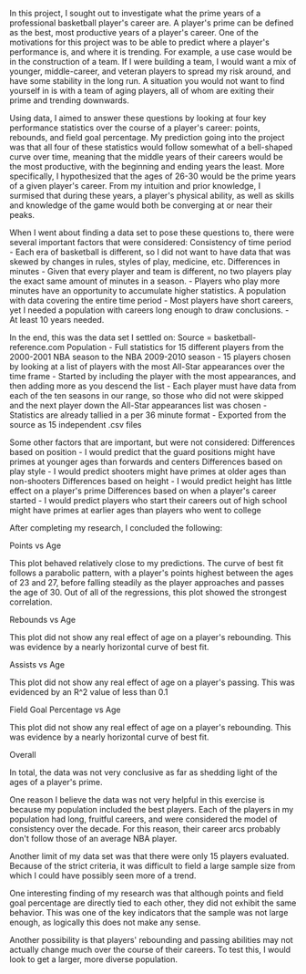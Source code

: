 In this project, I sought out to investigate what the prime years of a professional basketball player's career are.
A player's prime can be defined as the best, most productive years of a player's career.
One of the motivations for this project was to be able to predict where a player's performance is, and where it is trending.
For example, a use case would be in the construction of a team.
If I were building a team, I would want a mix of younger, middle-career, and veteran players to spread my risk around, and have some stability in the long run.
A situation you would not want to find yourself in is with a team of aging players, all of whom are exiting their prime and trending downwards.

Using data, I aimed to answer these questions by looking at four key performance statistics over the course of a player's career: points, rebounds, and field goal percentage.
My prediction going into the project was that all four of these statistics would follow somewhat of a bell-shaped curve over time, meaning that the middle years of their careers would be the most productive, with the beginning and ending years the least.
More specifically, I hypothesized that the ages of 26-30 would be the prime years of a given player's career.
From my intuition and prior knowledge, I surmised that during these years, a player's physical ability, as well as skills and knowledge of the game would both be converging at or near their peaks.

When I went about finding a data set to pose these questions to, there were several important factors that were considered:
    Consistency of time period
      - Each era of basketball is different, so I did not want to have data that was skewed by changes in rules, styles of play, medicine, etc.
    Differences in minutes
      - Given that every player and team is different, no two players play the exact same amount of minutes in a season.
      - Players who play more minutes have an opportunity to accumulate higher statistics.
    A population with data covering the entire time period
      - Most players have short careers, yet I needed a population with careers long enough to draw conclusions.
      - At least 10 years needed.

In the end, this was the data set I settled on:
    Source = basketball-reference.com
    Population
      - Full statistics for 15 different players from the 2000-2001 NBA season to the NBA 2009-2010 season
      - 15 players chosen by looking at a list of players with the most All-Star appearances over the time frame
      - Started by including the player with the most appearances, and then adding more as you descend the list
      - Each player must have data from each of the ten seasons in our range, so those who did not were skipped and the next player down the All-Star appearances list was chosen
      - Statistics are already tallied in a per 36 minute format
      - Exported from the source as 15 independent .csv files

Some other factors that are important, but were not considered:
      Differences based on position
        - I would predict that the guard positions might have primes at younger ages than forwards and centers
      Differences based on play style
        - I would predict shooters might have primes at older ages than non-shooters
      Differences based on height
        - I would predict height has little effect on a player's prime
       Differences based on when a player's career started
        - I would predict players who start their careers out of high school might have primes at earlier ages than players who went to college

After completing my research, I concluded the following:

Points vs Age

This plot behaved relatively close to my predictions.
The curve of best fit follows a parabolic pattern, with a player's points highest between the ages of 23 and 27, before falling steadily as the player approaches and passes the age of 30.
Out of all of the regressions, this plot showed the strongest correlation.

Rebounds vs Age

This plot did not show any real effect of age on a player's rebounding.
This was evidence by a nearly horizontal curve of best fit.

Assists vs Age

This plot did not show any real effect of age on a player's passing.
This was evidenced by an R^2 value of less than 0.1

Field Goal Percentage vs Age

This plot did not show any real effect of age on a player's rebounding.
This was evidence by a nearly horizontal curve of best fit.


Overall

In total, the data was not very conclusive as far as shedding light of the ages of a player's prime.

One reason I believe the data was not very helpful in this exercise is because my population included the best players.
Each of the players in my population had long, fruitful careers, and were considered the model of consistency over the decade.
For this reason, their career arcs probably don't follow those of an average NBA player.

Another limit of my data set was that there were only 15 players evaluated.
Because of the strict criteria, it was difficult to field a large sample size from which I could have possibly seen more of a trend.

One interesting finding of my research was that although points and field goal percentage are directly tied to each other, they did not exhibit the same behavior.
This was one of the key indicators that the sample was not large enough, as logically this does not make any sense.

Another possibility is that players' rebounding and passing abilities may not actually change much over the course of their careers.
To test this, I would look to get a larger, more diverse population.
